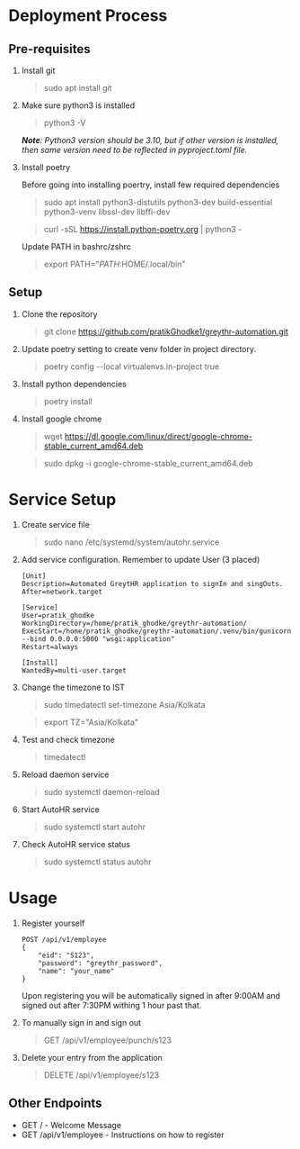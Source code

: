 # Deployment Process

## Pre-requisites

1. Install git

    > sudo apt install git

2. Make sure python3 is installed

    > python3 -V

    _**Note**: Python3 version should be 3.10, but if other version is installed, then same version need to be reflected in pyproject.toml file._

3. Install poetry

    Before going into installing poertry, install few required dependencies

    > sudo apt install python3-distutils python3-dev build-essential python3-venv libssl-dev libffi-dev

    > curl -sSL https://install.python-poetry.org | python3 -

    Update PATH in bashrc/zshrc

    > export PATH="$PATH:$HOME/.local/bin"

## Setup

1. Clone the repository

    > git clone https://github.com/pratikGhodke1/greythr-automation.git

2. Update poetry setting to create venv folder in project directory.

    > poetry config --local virtualenvs.in-project true

3. Install python dependencies
    > poetry install

4. Install google chrome
    > wget https://dl.google.com/linux/direct/google-chrome-stable_current_amd64.deb

    > sudo dpkg -i google-chrome-stable_current_amd64.deb


# Service Setup

1.  Create service file

    > sudo nano /etc/systemd/system/autohr.service

2.  Add service configuration. Remember to update User (3 placed)

    ```
    [Unit]
    Description=Automated GreytHR application to signIn and singOuts.
    After=network.target

    [Service]
    User=pratik_ghodke
    WorkingDirectory=/home/pratik_ghodke/greythr-automation/
    ExecStart=/home/pratik_ghodke/greythr-automation/.venv/bin/gunicorn --bind 0.0.0.0:5000 "wsgi:application"
    Restart=always

    [Install]
    WantedBy=multi-user.target
    ```

3. Change the timezone to IST
   
    > sudo timedatectl set-timezone Asia/Kolkata

    > export TZ="Asia/Kolkata"

4. Test and check timezone
   
    > timedatectl

5.  Reload daemon service

    > sudo systemctl daemon-reload

6.  Start AutoHR service

    > sudo systemctl start autohr

7.  Check AutoHR service status
    > sudo systemctl status autohr

# Usage

1. Register yourself

    ```
    POST /api/v1/employee
    {
        "eid": "S123",
        "password": "greythr_password",
        "name": "your_name"
    }
    ```

    Upon registering you will be automatically signed in after 9:00AM and signed out after 7:30PM withing 1 hour past that.

2. To manually sign in and sign out

    > GET /api/v1/employee/punch/s123

3. Delete your entry from the application
    > DELETE /api/v1/employee/s123

## Other Endpoints

-   GET / - Welcome Message
-   GET /api/v1/employee - Instructions on how to register
